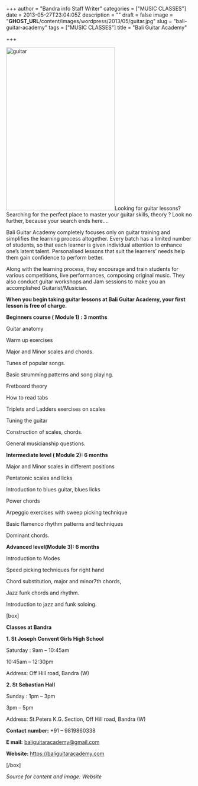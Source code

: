 +++
author = "Bandra info Staff Writer"
categories = ["MUSIC CLASSES"]
date = 2013-05-27T23:04:05Z
description = ""
draft = false
image = "__GHOST_URL__/content/images/wordpress/2013/05/guitar.jpg"
slug = "bali-guitar-academy"
tags = ["MUSIC CLASSES"]
title = "Bali Guitar Academy"

+++


<p><a href="https://i1.wp.com/bandra.info/wp-content/uploads/2013/05/guitar.jpg?ssl=1"><img loading="lazy" class="size-full wp-image-2410 alignright" alt="guitar" src="https://i1.wp.com/bandra.info/wp-content/uploads/2013/05/guitar.jpg?resize=294%2C440&#038;ssl=1" width="294" height="440" srcset="https://i1.wp.com/bandra.info/wp-content/uploads/2013/05/guitar.jpg?w=294&amp;ssl=1 294w, https://i1.wp.com/bandra.info/wp-content/uploads/2013/05/guitar.jpg?resize=200%2C300&amp;ssl=1 200w" sizes="(max-width: 294px) 100vw, 294px" data-recalc-dims="1" /></a>Looking for guitar lessons? Searching for the perfect place to master your guitar skills, theory ? Look no further, because your search ends here….</p>
<p>Bali Guitar Academy completely focuses only on guitar training and simplifies the learning process altogether. Every batch has a limited number of students, so that each learner is given individual attention to enhance one’s latent talent. Personalised lessons that suit the learners’ needs help them gain confidence to perform better.</p>
<p>Along with the learning process, they encourage and train students for various competitions, live performances, composing original music. They also conduct guitar workshops and Jam sessions to make you an accomplished Guitarist/Musician.</p>
<p><b>When you begin taking guitar lessons at Bali Guitar Academy, your first lesson is free of charge.</b></p>
<p><b>Beginners course ( Module 1) : 3 months</b></p>
<p>Guitar anatomy</p>
<p>Warm up exercises</p>
<p>Major and Minor scales and chords.</p>
<p>Tunes of popular songs.</p>
<p>Basic strumming patterns and song playing.</p>
<p>Fretboard theory</p>
<p>How to read tabs</p>
<p>Triplets and Ladders exercises on scales</p>
<p>Tuning the guitar</p>
<p>Construction of scales, chords.</p>
<p>General musicianship questions.</p>
<p><b>Intermediate level ( Module 2): 6 months</b></p>
<p>Major and Minor scales in different positions</p>
<p>Pentatonic scales and licks</p>
<p>Introduction to blues guitar, blues licks</p>
<p>Power chords</p>
<p>Arpeggio exercises with sweep picking technique</p>
<p>Basic flamenco rhythm patterns and techniques</p>
<p>Dominant chords.</p>
<p><b>Advanced level(Module 3): 6 months</b></p>
<p>Introduction to Modes</p>
<p>Speed picking techniques for right hand</p>
<p>Chord substitution, major and minor7th chords,</p>
<p>Jazz funk chords and rhythm.</p>
<p>Introduction to jazz and funk soloing.</p>
<p>[box]</p>
<p><b>Classes at Bandra</b></p>
<p><b>1. St Joseph Convent Girls High School </b></p>
<p>Saturday : 9am &#8211; 10:45am</p>
<p>10:45am &#8211; 12:30pm</p>
<p>Address: Off Hill road, Bandra (W)</p>
<p><b>2. St Sebastian Hall </b></p>
<p>Sunday : 1pm &#8211; 3pm</p>
<p>3pm &#8211; 5pm</p>
<p>Address: St.Peters K.G. Section, Off Hill road, Bandra (W)</p>
<p><b>Contact number:</b> +91 &#8211; 9819860338</p>
<p><b>E mail:</b> <a href="mailto:baliguitaracademy@gmail.com">baliguitaracademy@gmail.com</a></p>
<p><b>Website: </b><a href="https://baliguitaracademy.com/">https://baliguitaracademy.com</a></p>
<p>[/box]</p>
<p><i>Source for content and image: Website</i></p>
<p>&nbsp;</p>
<p>&nbsp;</p>



